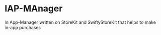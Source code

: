 # IAP-MAnager
In App-Manager written on StoreKit and SwiftyStoreKit that helps to make in-app purchases
